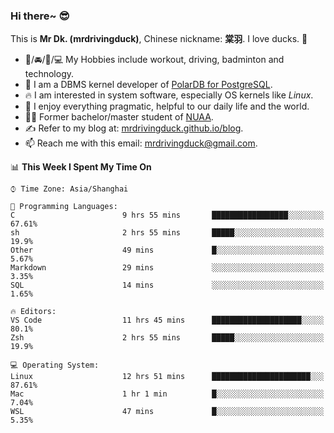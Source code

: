 ### Hi there~ 😎

This is **Mr Dk. (mrdrivingduck)**, Chinese nickname: **棠羽**. I love ducks. 🦆

- 💪/🚘/🏸/💻 My Hobbies include workout, driving, badminton and technology.
- 🍊 I am a DBMS kernel developer of [PolarDB for PostgreSQL](https://github.com/ApsaraDB/PolarDB-for-PostgreSQL).
- 🔥 I am interested in system software, especially OS kernels like *Linux*.
- 🔧 I enjoy everything pragmatic, helpful to our daily life and the world.
- 👨‍🎓 Former bachelor/master student of [NUAA](https://en.wikipedia.org/wiki/Nanjing_University_of_Aeronautics_and_Astronautics).
- ✍ Refer to my blog at: [mrdrivingduck.github.io/blog](https://www.mrdrivingduck.cn/blog/#/).
- 📫 Reach me with this email: [mrdrivingduck@gmail.com](mailto:mrdrivingduck@gmail.com).

<!--START_SECTION:waka-->
📊 **This Week I Spent My Time On** 

```text
⌚︎ Time Zone: Asia/Shanghai

💬 Programming Languages: 
C                        9 hrs 55 mins       █████████████████░░░░░░░░   67.61% 
sh                       2 hrs 55 mins       █████░░░░░░░░░░░░░░░░░░░░   19.9% 
Other                    49 mins             █░░░░░░░░░░░░░░░░░░░░░░░░   5.67% 
Markdown                 29 mins             ░░░░░░░░░░░░░░░░░░░░░░░░░   3.35% 
SQL                      14 mins             ░░░░░░░░░░░░░░░░░░░░░░░░░   1.65%

🔥 Editors: 
VS Code                  11 hrs 45 mins      ████████████████████░░░░░   80.1% 
Zsh                      2 hrs 55 mins       █████░░░░░░░░░░░░░░░░░░░░   19.9%

💻 Operating System: 
Linux                    12 hrs 51 mins      ██████████████████████░░░   87.61% 
Mac                      1 hr 1 min          █░░░░░░░░░░░░░░░░░░░░░░░░   7.04% 
WSL                      47 mins             █░░░░░░░░░░░░░░░░░░░░░░░░   5.35%

```


<!--END_SECTION:waka-->

<!-- ![Mr Dk.'s GitHub Stats](https://github-readme-stats.vercel.app/api?username=mrdrivingduck&count_private&show_icons=true&theme=buefy) -->

<!-- ![Most Used Languages](https://github-readme-stats.vercel.app/api/top-langs/?username=mrdrivingduck&exclude_repo=mips32-CPU,snort-tcp-socket&theme=buefy&layout=compact&langs_count=10) -->


<!--
**mrdrivingduck/mrdrivingduck** is a ✨ _special_ ✨ repository because its `README.md` (this file) appears on your GitHub profile.

Here are some ideas to get you started:

- 🔭 I’m currently working on ...
- 🌱 I’m currently learning ...
- 👯 I’m looking to collaborate on ...
- 🤔 I’m looking for help with ...
- 💬 Ask me about ...
- 📫 How to reach me: ...
- 😄 Pronouns: ...
- ⚡ Fun fact: ...
-->
